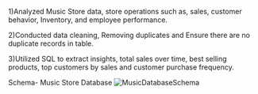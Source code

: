 1)Analyzed Music Store data, store operations such as, sales, customer behavior, Inventory, and
employee performance.

2)Conducted data cleaning, Removing duplicates and Ensure there are no duplicate records in
table.

3)Utilized SQL to extract insights, total sales over time, best selling products, top customers by
sales and customer purchase frequency.

Schema- Music Store Database
![MusicDatabaseSchema](https://github.com/Ayesha7888/SQL-Project/assets/174645782/24bf712f-3894-40f7-896b-6d048b4b5722)
